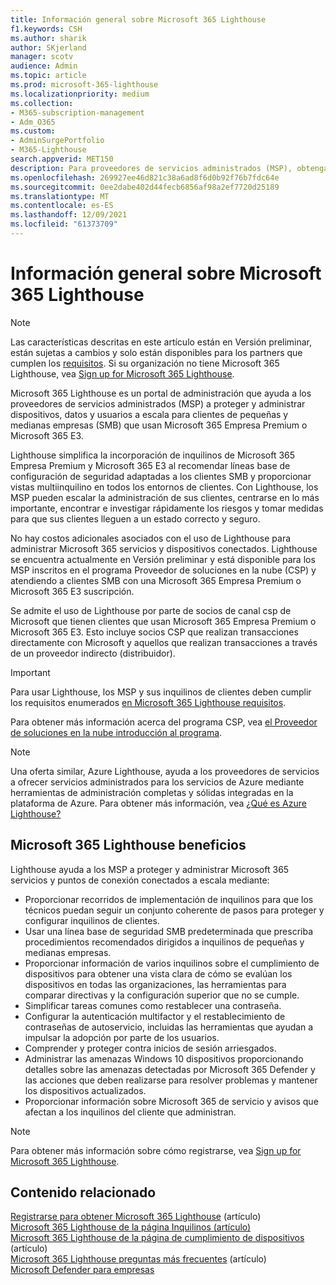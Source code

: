```yaml
---
title: Información general sobre Microsoft 365 Lighthouse
f1.keywords: CSH
ms.author: sharik
author: SKjerland
manager: scotv
audience: Admin
ms.topic: article
ms.prod: microsoft-365-lighthouse
ms.localizationpriority: medium
ms.collection:
- M365-subscription-management
- Adm_O365
ms.custom:
- AdminSurgePortfolio
- M365-Lighthouse
search.appverid: MET150
description: Para proveedores de servicios administrados (MSP), obtenga información sobre Microsoft 365 Lighthouse puede ayudarle a proteger y administrar los inquilinos de clientes en una ubicación.
ms.openlocfilehash: 269927ee46d821c38a6ad8f6d0b92f76b7fdc64e
ms.sourcegitcommit: 0ee2dabe402d44fecb6856af98a2ef7720d25189
ms.translationtype: MT
ms.contentlocale: es-ES
ms.lasthandoff: 12/09/2021
ms.locfileid: "61373709"
---
```

# <a name="overview-of-microsoft-365-lighthouse"></a>Información general sobre Microsoft 365 Lighthouse

> [!NOTE]
> Las características descritas en este artículo están en Versión preliminar, están sujetas a cambios y solo están disponibles para los partners que cumplen los [requisitos](m365-lighthouse-requirements.md). Si su organización no tiene Microsoft 365 Lighthouse, vea [Sign up for Microsoft 365 Lighthouse](m365-lighthouse-sign-up.md).

Microsoft 365 Lighthouse es un portal de administración que ayuda a los proveedores de servicios administrados (MSP) a proteger y administrar dispositivos, datos y usuarios a escala para clientes de pequeñas y medianas empresas (SMB) que usan Microsoft 365 Empresa Premium o Microsoft 365 E3. 

Lighthouse simplifica la incorporación de inquilinos de Microsoft 365 Empresa Premium y Microsoft 365 E3 al recomendar líneas base de configuración de seguridad adaptadas a los clientes SMB y proporcionar vistas multiinquilino en todos los entornos de clientes. Con Lighthouse, los MSP pueden escalar la administración de sus clientes, centrarse en lo más importante, encontrar e investigar rápidamente los riesgos y tomar medidas para que sus clientes lleguen a un estado correcto y seguro.

No hay costos adicionales asociados con el uso de Lighthouse para administrar Microsoft 365 servicios y dispositivos conectados. Lighthouse se encuentra actualmente en Versión preliminar y está disponible para los MSP inscritos en el programa Proveedor de soluciones en la nube (CSP) y atendiendo a clientes SMB con una Microsoft 365 Empresa Premium o Microsoft 365 E3 suscripción.

Se admite el uso de Lighthouse por parte de socios de canal csp de Microsoft que tienen clientes que usan Microsoft 365 Empresa Premium o Microsoft 365 E3. Esto incluye socios CSP que realizan transacciones directamente con Microsoft y aquellos que realizan transacciones a través de un proveedor indirecto (distribuidor). 

> [!IMPORTANT] 
> Para usar Lighthouse, los MSP y sus inquilinos de clientes deben cumplir los requisitos enumerados [en Microsoft 365 Lighthouse requisitos](m365-lighthouse-requirements.md).     

Para obtener más información acerca del programa CSP, vea [el Proveedor de soluciones en la nube introducción al programa](/partner-center/csp-overview).

> [!NOTE]  
> Una oferta similar, Azure Lighthouse, ayuda a los proveedores de servicios a ofrecer servicios administrados para los servicios de Azure mediante herramientas de administración completas y sólidas integradas en la plataforma de Azure. Para obtener más información, vea [¿Qué es Azure Lighthouse?](/azure/lighthouse/overview)   

## <a name="microsoft-365-lighthouse-benefits"></a>Microsoft 365 Lighthouse beneficios

Lighthouse ayuda a los MSP a proteger y administrar Microsoft 365 servicios y puntos de conexión conectados a escala mediante:

- Proporcionar recorridos de implementación de inquilinos para que los técnicos puedan seguir un conjunto coherente de pasos para proteger y configurar inquilinos de clientes. 
- Usar una línea base de seguridad SMB predeterminada que prescriba procedimientos recomendados dirigidos a inquilinos de pequeñas y medianas empresas. 
- Proporcionar información de varios inquilinos sobre el cumplimiento de dispositivos para obtener una vista clara de cómo se evalúan los dispositivos en todas las organizaciones, las herramientas para comparar directivas y la configuración superior que no se cumple. 
- Simplificar tareas comunes como restablecer una contraseña.
- Configurar la autenticación multifactor y el restablecimiento de contraseñas de autoservicio, incluidas las herramientas que ayudan a impulsar la adopción por parte de los usuarios. 
- Comprender y proteger contra inicios de sesión arriesgados.
- Administrar las amenazas Windows 10 dispositivos proporcionando detalles sobre las amenazas detectadas por Microsoft 365 Defender y las acciones que deben realizarse para resolver problemas y mantener los dispositivos actualizados.
- Proporcionar información sobre Microsoft 365 de servicio y avisos que afectan a los inquilinos del cliente que administran.

> [!NOTE] 
> Para obtener más información sobre cómo registrarse, vea [Sign up for Microsoft 365 Lighthouse](m365-lighthouse-sign-up.md).

## <a name="related-content"></a>Contenido relacionado

[Registrarse para obtener Microsoft 365 Lighthouse](m365-lighthouse-sign-up.md) (artículo)  
[Microsoft 365 Lighthouse de la página Inquilinos (artículo)](m365-lighthouse-tenants-page-overview.md)   
[Microsoft 365 Lighthouse de la página de cumplimiento de dispositivos](m365-lighthouse-device-compliance-page-overview.md) (artículo)   
[Microsoft 365 Lighthouse preguntas más frecuentes](m365-lighthouse-faq.yml) (artículo)   
[Microsoft Defender para empresas](../security/defender-business/index.yml)